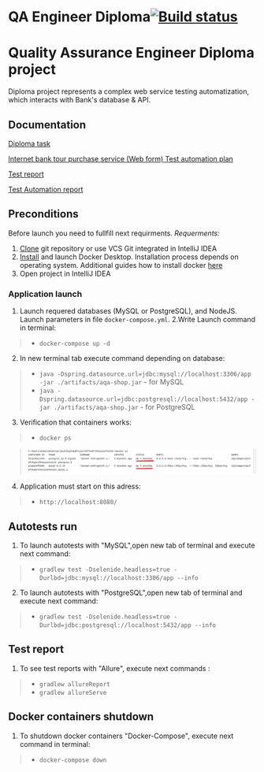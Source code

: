 # QA Engineer Diploma[![Build status](https://ci.appveyor.com/api/projects/status/2yj2igwn0rolwajx?svg=true)](https://ci.appveyor.com/project/Alexander-Berg/quality-assurance-diploma)

# Quality Assurance Engineer Diploma project

Diploma project represents a complex web service testing automatization, which interacts with Bank's database & API.

## Documentation

[Diploma task](https://github.com/netology-code/qa-diploma.git)

[Internet bank tour purchase service (Web form) Test automation plan](doc/Plan.md)

[Test report](doc/Report.md)

[Test Automation report](doc/Summary.md)

## Preconditions

Before launch you need to fullfill next requirments.
*Requerments:*
1. [Clone](https://github.com/Alexander-Berg/QADiploma.git) git repository  or use VCS Git integrated in IntelliJ IDEA
2. [Install](https://docs.docker.com/get-docker/) and launch Docker Desktop. Installation process depends on operating system.
Additional guides how to install docker [here](https://github.com/netology-code/aqa-homeworks/blob/master/docker/installation.md)
3. Open project in IntelliJ IDEA

### Application launch

1. Launch requered databases (MySQL or PostgreSQL), and NodeJS. Launch parameters in file `docker-compose.yml`.
2.Write Launch command in terminal:
> * `docker-compose up -d`

2. In new terminal tab execute command depending on database:

> * `java -Dspring.datasource.url=jdbc:mysql://localhost:3306/app -jar ./artifacts/aqa-shop.jar` - for MySQL
> * `java -Dspring.datasource.url=jdbc:postgresql://localhost:5432/app -jar ./artifacts/aqa-shop.jar` - for PostgreSQL

3. Verification that containers works:

> * `docker ps`

> ![Starting the container](doc/pic/StartConteyner.png)

4. Application must start on this adress:

> * `http://localhost:8080/`
 
## Autotests run

1. To launch autotests with "MySQL",open new tab of terminal and execute next command:
> * `gradlew test -Dselenide.headless=true -Durlbd=jdbc:mysql://localhost:3306/app --info`

2.  To launch autotests with "PostgreSQL",open new tab of terminal and execute next command:
> * `gradlew test -Dselenide.headless=true -Durlbd=jdbc:postgresql://localhost:5432/app --info`

## Test report

1. To see test reports with "Allure", execute next commands :
> * `gradlew allureReport`
> * `gradlew allureServe`


## Docker containers shutdown
1. To shutdown docker containers "Docker-Compose", execute next command in terminal: 

> * `docker-compose down`
